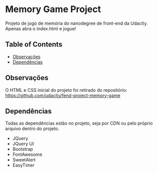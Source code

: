 # Memory Game Project
Projeto de jogo de memória do nanodegree de front-end da Udacity.
Apenas abra o index.html e jogue!

## Table of Contents

* [Observações](#observações)
* [Dependências](#dependências)

## Observações
O HTML e CSS inicial do projeto foi retirado do repositório: https://github.com/udacity/fend-project-memory-game

## Dependências
Todas as dependências estão no projeto, seja por CDN ou pelo próprio arquivo dentro do projeto.
- JQuery
- JQuery UI
- Bootstrap
- FontAwesome
- SweetAlert
- EasyTimer
